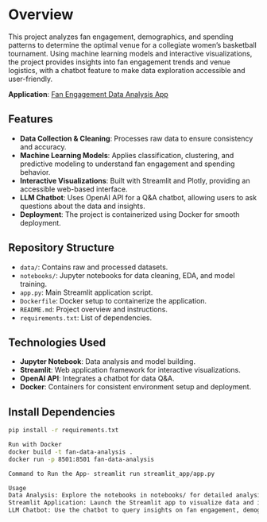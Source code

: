 # Overview
This project analyzes fan engagement, demographics, and spending patterns to determine the optimal venue for a collegiate women’s basketball tournament. Using machine learning models and interactive visualizations, the project provides insights into fan engagement trends and venue logistics, with a chatbot feature to make data exploration accessible and user-friendly.

**Application**: [Fan Engagement Data Analysis App](https://kagr-fan-engagement-data-analysis-tv8a3aqztwsfjntmasqw34.streamlit.app/)

## Features
- **Data Collection & Cleaning**: Processes raw data to ensure consistency and accuracy.
- **Machine Learning Models**: Applies classification, clustering, and predictive modeling to understand fan engagement and spending behavior.
- **Interactive Visualizations**: Built with Streamlit and Plotly, providing an accessible web-based interface.
- **LLM Chatbot**: Uses OpenAI API for a Q&A chatbot, allowing users to ask questions about the data and insights.
- **Deployment**: The project is containerized using Docker for smooth deployment.

## Repository Structure
- `data/`: Contains raw and processed datasets.
- `notebooks/`: Jupyter notebooks for data cleaning, EDA, and model training.
- `app.py`: Main Streamlit application script.
- `Dockerfile`: Docker setup to containerize the application.
- `README.md`: Project overview and instructions.
- `requirements.txt`: List of dependencies.

## Technologies Used
- **Jupyter Notebook**: Data analysis and model building.
- **Streamlit**: Web application framework for interactive visualizations.
- **OpenAI API**: Integrates a chatbot for data Q&A.
- **Docker**: Containers for consistent environment setup and deployment.

## Install Dependencies
```bash
pip install -r requirements.txt

Run with Docker
docker build -t fan-data-analysis .
docker run -p 8501:8501 fan-data-analysis

Command to Run the App- streamlit run streamlit_app/app.py

Usage
Data Analysis: Explore the notebooks in notebooks/ for detailed analysis steps.
Streamlit Application: Launch the Streamlit app to visualize data and interact with the chatbot.
LLM Chatbot: Use the chatbot to query insights on fan engagement, demographics, and venue recommendations.
